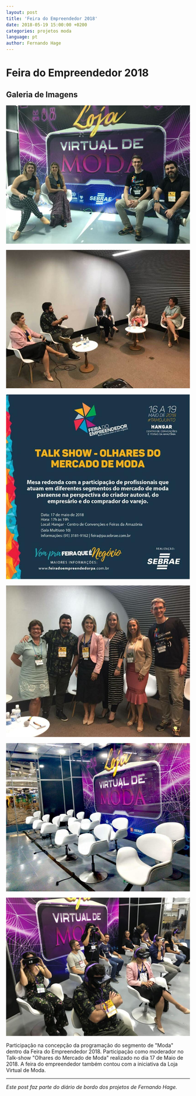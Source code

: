 ```yaml
---
layout: post
title: 'Feira do Empreendedor 2018'
date: 2018-05-19 15:00:00 +0200
categories: projetos moda
language: pt
author: Fernando Hage
---
```


# Feira do Empreendedor 2018

## Galeria de Imagens

![Feira do Empreendedor 2018](/assets/images/feira-do-empreendedor-2018-01.jpg)

![Feira do Empreendedor 2018](/assets/images/feira-do-empreendedor-2018-02.jpg)

![Feira do Empreendedor 2018](/assets/images/feira-do-empreendedor-2018-03.jpg)

![Feira do Empreendedor 2018](/assets/images/feira-do-empreendedor-2018-04.jpg)

![Feira do Empreendedor 2018](/assets/images/feira-do-empreendedor-2018-05.jpg)

![Feira do Empreendedor 2018](/assets/images/feira-do-empreendedor-2018-06.jpg)

Participação na concepção da programação do segmento de "Moda" dentro da Feira do Empreendedor 2018. Participação como moderador no Talk-show "Olhares do Mercado de Moda" realizado no dia 17 de Maio de 2018. A feira do empreendedor também contou com a iniciativa da Loja Virtual de Moda.

---

*Este post faz parte do diário de bordo dos projetos de Fernando Hage.*